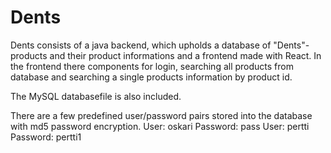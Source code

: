 # Dents

Dents consists of a java backend, which upholds a database of "Dents"-products and their product informations and a frontend made with React.
In the frontend there components for login, searching all products from database and searching a single products information by product id.

The MySQL databasefile is also included.

There are a few predefined user/password pairs stored into the database with md5 password encryption.
User: oskari
Password: pass
User: pertti
Password: pertti1
